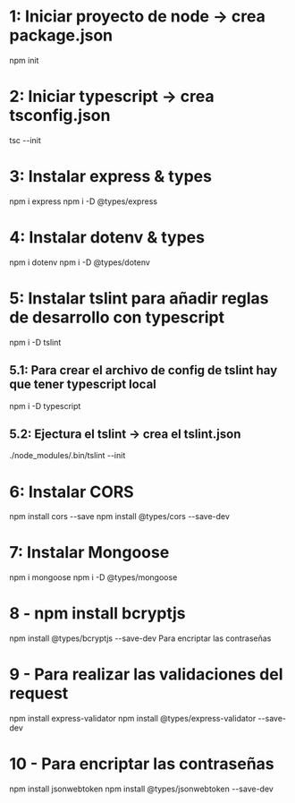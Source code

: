 # 1: Iniciar proyecto de node -> crea package.json

npm init

# 2: Iniciar typescript -> crea tsconfig.json

tsc --init

# 3: Instalar express & types

npm i express
npm i -D @types/express

# 4: Instalar dotenv & types

npm i dotenv
npm i -D @types/dotenv

# 5: Instalar tslint para añadir reglas de desarrollo con typescript

npm i -D tslint

## 5.1: Para crear el archivo de config de tslint hay que tener typescript local

npm i -D typescript

## 5.2: Ejectura el tslint -> crea el tslint.json

./node_modules/.bin/tslint --init

# 6: Instalar CORS

npm install cors --save
npm install @types/cors --save-dev

# 7: Instalar Mongoose

npm i mongoose
npm i -D @types/mongoose

# 8 - npm install bcryptjs

npm install @types/bcryptjs --save-dev
Para encriptar las contraseñas

# 9 - Para realizar las validaciones del request

npm install express-validator
npm install @types/express-validator --save-dev

# 10 - Para encriptar las contraseñas

npm install jsonwebtoken
npm install @types/jsonwebtoken --save-dev
